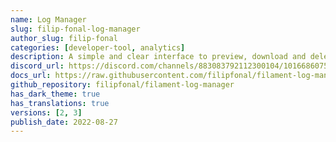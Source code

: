 ```yaml
---
name: Log Manager
slug: filip-fonal-log-manager
author_slug: filip-fonal
categories: [developer-tool, analytics]
description: A simple and clear interface to preview, download and delete Laravel log files using Filament Admin.
discord_url: https://discord.com/channels/883083792112300104/1016686075340673065
docs_url: https://raw.githubusercontent.com/filipfonal/filament-log-manager/main/README.md
github_repository: filipfonal/filament-log-manager
has_dark_theme: true
has_translations: true
versions: [2, 3]
publish_date: 2022-08-27
---
```

